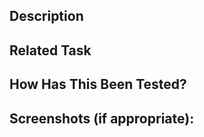 <!--- PLEASE FOLLOW THE BELOW PR TEMPLATE -->

<!--- Provide a general summary of your changes in the Title above -->

## Description
<!--- Describe your changes in detail -->

## Related Task
<!--- What is the related trello task for this PR -->

## How Has This Been Tested?
<!--- Please describe in detail how you tested your changes. -->
<!--- Include details of your testing environment, and the tests you ran to -->
<!--- see how your change affects other areas of the code, etc. -->

## Screenshots (if appropriate):
